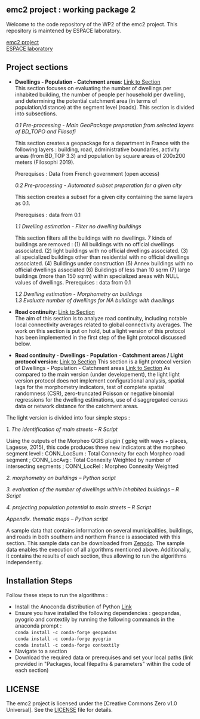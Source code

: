 ## emc2 project : working package 2
Welcome to the code repository of the WP2 of the emc2 project. This repository is maintened by ESPACE laboratory.

[emc2 project](https://emc2-dut.org/)  
[ESPACE laboratory](https://www.umrespace.org/)

## Project sections
- **Dwellings - Population - Catchment areas**: [Link to Section](https://github.com/perezjoan/emc2-WP2/tree/main/Dwellings%20-%20Population%20-%20Catchment%20areas)  
This section focuses on evaluating the number of dwellings per inhabited building, the number of people per household per dwelling, and determining the potential catchment area (in terms of population/distance) at the segment level (roads). This section is divided into subsections.

    *0.1 Pre-processing  - Main GeoPackage preparation from selected layers of BD_TOPO and Filosofi*

    This section creates a geopackage for a department in France with the following layers : building, road, administrative boundaries, activity areas (from BD_TOP 3.3) and population by square areas of 200x200 meters (Filosophi 2019).
  
  Prerequises : Data from French government (open access)

    *0.2 Pre-processing  - Automated subset preparation for a given city*

    This section creates a subset for a given city containing the same layers as 0.1.
                                                                           
  Prerequises : data from 0.1

    *1.1 Dwelling estimation - Filter no dwelling buildings*

    This section filters all the buildings with no dwellings. 7 kinds of buildings are removed : (1) All buildings with no official dwellings associated. (2) light buildings with no official dwellings associated. (3) all specialized buildings other than residential with no official dwellings associated. (4) Buildings under construction (5) Annex buildings with no official dwellings associated (6) Buildings of less than 10 sqrm (7) large buildings (more than 150 sqrm) within specialized areas with NULL values of dwellings.
  Prerequises : data from 0.1

    *1.2 Dwelling estimation - Morphometry on buildings*    
    *1.3 Evaluate number of dwellings for NA buildings with dwellings*

- **Road continuity**: [Link to Section](https://github.com/perezjoan/emc2-WP2/tree/main/Dwellings%20-%20Population%20-%20Catchment%20areas)  
The aim of this section is to analyze road continuity, including notable local connectivity averages related to global connectivity averages. The work on this section is put on hold, but a light version of this protocol has been implemented in the first step of the light protocol discussed below.

- **Road continuity - Dwellings - Population - Catchment areas / Light protocol version**: [Link to Section](https://github.com/perezjoan/emc2-WP2/tree/main/Road%20continuity%20-%20Dwellings%20-%20Population%20-%20Catchment%20area%20(light%20protocol))
This section is a light protocol version of Dwellings - Population - Catchment areas [Link to Section](https://github.com/perezjoan/emc2-WP2/tree/main/Dwellings%20-%20Population%20-%20Catchment%20areas) As compared to the main version (under developement), the light light version protocol does not implement configurational analysis, spatial lags for the morphometry indicators, test of complete spatial randomness (CSR), zero-truncated Poisson or negative binomial regressions for the dwelling estimations, use of disaggregated census data or network distance for the catchment areas.

The light version is divided into four simple steps :
  
  *1. The identification of main streets - R Script*
  
  Using the outputs of the Morpheo QGIS plugin ( gpkg with ways + places, Lagesse, 2015), this code produces three new indicators at the morpheo segment level : CONN_LocSum : Total Connexity for each Morpheo road segment ; CONN_LocAvg : Total Connexity Weighted by number of intersecting segments ; CONN_LocRel : Morpheo Connexity Weighted
  
  *2. morphometry on buildings – Python script*
  
  *3. evaluation of the number of dwellings within inhabited buildings – R Script*
  
  *4. projecting population potential to main streets – R Script*
  
  *Appendix. thematic maps – Python script*

A sample data that contains information on several municipalities, buildings, and roads in both southern and northern France is associated with this section. This sample data can be downloaded from [Zenodo](xx). The sample data enables the execution of all algorithms mentioned above. Additionally, it contains the results of each section, thus allowing to run the algorithms independently.

## Installation Steps

Follow these steps to run the algorithms :
- Install the Anoconda distribution of Python [Link](https://www.anaconda.com/download)
- Ensure you have installed the following dependencies : geopandas, pyogrio and contextily by running the following commands in the anaconda prompt :    
      `conda install -c conda-forge geopandas`    
      `conda install -c conda-forge pyogrio`    
      `conda install -c conda-forge contextily`    
- Navigate to a section
- Download the required data or prerequises and set your local paths (link provided in "Packages, local filepaths & parameters" within the code of each section)

## LICENSE

The emc2 project is licensed under the [Creative Commons Zero v1.0 Universal]. See the [LICENSE](https://github.com/perezjoan/emc2-WP2/blob/main/LICENSE) file for details.
